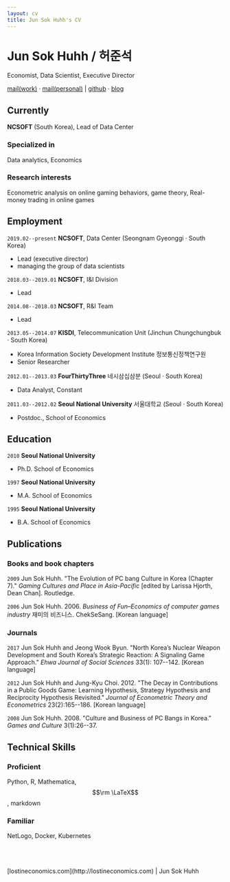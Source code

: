 ```yaml
---
layout: cv
title: Jun Sok Huhh's CV
---
```

# Jun Sok Huhh / 허준석
Economist, Data Scientist, Executive Director

<div id="webaddress">
<a href="mailto: junsokhuhh@ncsoft.com">mail(work)</a>
&middot;
<a href="mailto: anarinsk@gmail.com">mail(personal)</a>
| 
<a href="https://github.com/anarinsk">github</a>
&middot;
<a href="http://lostineconomics.com">blog</a>
</div>

## Currently

__NCSOFT__ (South Korea), Lead of Data Center

### Specialized in

Data analytics, Economics 

### Research interests

Econometric analysis on online gaming behaviors, game theory, Real-money trading in online games 

## Employment 

`2019.02--present`
__NCSOFT__, Data Center (Seongnam Gyeonggi  &#183; South Korea)
- Lead (executive director)
- managing the group of data scientists

`2018.03--2019.01`
__NCSOFT__, I&I Division 
- Lead 

`2014.08--2018.03`
__NCSOFT__, R&I Team
- Lead 

 `2013.05--2014.07`
__KISDI__, Telecommunication Unit (Jinchun Chungchungbuk  &#183; South Korea)
- Korea Information Society Development Institute 정보통신정책연구원
- Senior Researcher 

`2012.01--2013.03`
__FourThirtyThree__ 네시삼십삼분 (Seoul  &#183; South Korea) 
- Data Analyst, Constant

`2011.03--2012.02`
__Seoul National University__ 서울대학교 (Seoul  &#183; South Korea) 
- Postdoc., School of Economics 

## Education

`2010`
__Seoul National University__
- Ph.D. School of Economics

`1997`
__Seoul National University__
- M.A. School of Economics 

`1995`
__Seoul National University__ 
- B.A. School of Economics

## Publications

### Books and book chapters 

`2009`
Jun Sok Huhh. "The Evolution of PC bang Culture in Korea (Chapter 7)." *Gaming Cultures and Place in Asia-Pacific* [edited by Larissa Hjorth, Dean Chan]. Routledge.

`2006`
Jun Sok Huhh. 2006. *Business of Fun–Economics of computer games industry* 재미의 비즈니스. ChekSeSang. [Korean language]

### Journals

`2017`
Jun Sok Huhh and Jeong Wook Byun. "North Korea’s Nuclear Weapon Development and South Korea’s Strategic Reaction: A Signaling Game Approach." *Ehwa Journal of Social Sciences* 33(1): 107--142. [Korean language]

`2012`
Jun Sok Huhh and Jung-Kyu Choi. 2012. "The Decay in Contributions in a Public Goods Game: Learning Hypothesis, Strategy Hypothesis and Reciprocity Hypothesis Revisited." *Journal of Econometric Theory and Econometrics* 23(2):165--186. [Korean language]

`2008`
Jun Sok Huhh. 2008. "Culture and Business of PC Bangs in Korea." *Games and Culture* 3(1):26--37.

## Technical Skills 

### Proficient
Python, R, Mathematica, $$\rm \LaTeX$$, markdown

### Familiar
NetLogo, Docker, Kubernetes

<br>
<br>
<br>
[lostineconomics.com](http://lostineconomics.com) | Jun Sok Huhh 

<!-- ### Footer

Last updated: May 2021 -->


